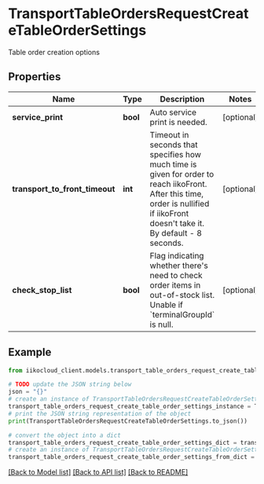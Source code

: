 # TransportTableOrdersRequestCreateTableOrderSettings

Table order creation options

## Properties

Name | Type | Description | Notes
------------ | ------------- | ------------- | -------------
**service_print** | **bool** | Auto service print is needed. | [optional] 
**transport_to_front_timeout** | **int** | Timeout in seconds that specifies how much time is given for order to reach iikoFront.   After this time, order is nullified if iikoFront doesn&#39;t take it. By default - 8 seconds. | [optional] 
**check_stop_list** | **bool** | Flag indicating whether there&#39;s need to check order items in out-of-stock list.                Unable if &#x60;terminalGroupId&#x60; is null. | [optional] 

## Example

```python
from iikocloud_client.models.transport_table_orders_request_create_table_order_settings import TransportTableOrdersRequestCreateTableOrderSettings

# TODO update the JSON string below
json = "{}"
# create an instance of TransportTableOrdersRequestCreateTableOrderSettings from a JSON string
transport_table_orders_request_create_table_order_settings_instance = TransportTableOrdersRequestCreateTableOrderSettings.from_json(json)
# print the JSON string representation of the object
print(TransportTableOrdersRequestCreateTableOrderSettings.to_json())

# convert the object into a dict
transport_table_orders_request_create_table_order_settings_dict = transport_table_orders_request_create_table_order_settings_instance.to_dict()
# create an instance of TransportTableOrdersRequestCreateTableOrderSettings from a dict
transport_table_orders_request_create_table_order_settings_from_dict = TransportTableOrdersRequestCreateTableOrderSettings.from_dict(transport_table_orders_request_create_table_order_settings_dict)
```
[[Back to Model list]](../README.md#documentation-for-models) [[Back to API list]](../README.md#documentation-for-api-endpoints) [[Back to README]](../README.md)


